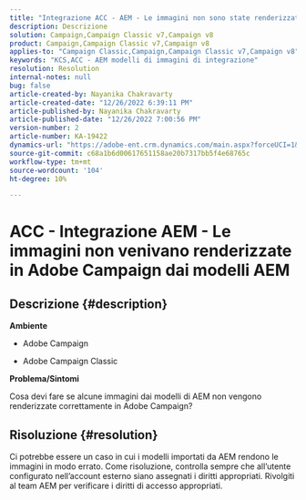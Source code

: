 ```yaml
---
title: "Integrazione ACC - AEM - Le immagini non sono state renderizzate in Adobe Campaign dai modelli AEM"
description: Descrizione
solution: Campaign,Campaign Classic v7,Campaign v8
product: Campaign,Campaign Classic v7,Campaign v8
applies-to: "Campaign Classic,Campaign,Campaign Classic v7,Campaign v8"
keywords: "KCS,ACC - AEM modelli di immagini di integrazione"
resolution: Resolution
internal-notes: null
bug: false
article-created-by: Nayanika Chakravarty
article-created-date: "12/26/2022 6:39:11 PM"
article-published-by: Nayanika Chakravarty
article-published-date: "12/26/2022 7:00:56 PM"
version-number: 2
article-number: KA-19422
dynamics-url: "https://adobe-ent.crm.dynamics.com/main.aspx?forceUCI=1&pagetype=entityrecord&etn=knowledgearticle&id=80e87c93-4c85-ed11-81ac-6045bd006b4b"
source-git-commit: c68a1b6d00617651158ae20b7317bb5f4e68765c
workflow-type: tm+mt
source-wordcount: '104'
ht-degree: 10%

---
```


# ACC - Integrazione AEM - Le immagini non venivano renderizzate in Adobe Campaign dai modelli AEM

## Descrizione {#description}


<b>Ambiente</b>

- Adobe Campaign

- Adobe Campaign Classic

<b>Problema/Sintomi</b>

Cosa devi fare se alcune immagini dai modelli di AEM non vengono renderizzate correttamente in Adobe Campaign?


## Risoluzione {#resolution}


Ci potrebbe essere un caso in cui i modelli importati da AEM rendono le immagini in modo errato. Come risoluzione, controlla sempre che all’utente configurato nell’account esterno siano assegnati i diritti appropriati. Rivolgiti al team AEM per verificare i diritti di accesso appropriati.

